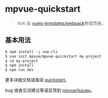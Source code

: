 # mpvue-quickstart

> fork 自 [vuejs-templates/webpack](https://github.com/vuejs-templates/webpack)修改而来。

## 基本用法
``` bash
$ npm install -g vue-cli
$ vue init mpvue/mpvue-quickstart my-project
$ cd my-project
$ npm install
$ npm run dev
``` 

更多详细文档请查阅 [quickstart](http://mpvue.com/mpvue/quickstart/)。

bug 或者交流建议等请反馈到 [mpvue/issues](https://github.com/Meituan-Dianping/mpvue/issues)。
